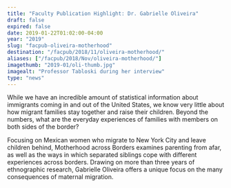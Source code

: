 ```yaml
---
title: "Faculty Publication Highlight: Dr. Gabrielle Oliveira"
draft: false
expired: false
date: 2019-01-22T01:02:00-04:00
year: "2019"
slug: "facpub-oliveira-motherhood"
destination: "/facpub/2018/11/oliveira-motherhood/"
aliases: ["/facpub/2018/Nov/oliveira-motherhood/"]
imagethumb: "2019-01/oli-thumb.jpg"
imagealt: "Professor Tabloski during her interview"
type: "news"
---
```


While we have an incredible amount of statistical information about immigrants coming in and out of the United States, we know very little about how migrant families stay together and raise their children. Beyond the numbers, what are the everyday experiences of families with members on both sides of the border?

Focusing on Mexican women who migrate to New York City and leave children behind, Motherhood across Borders examines parenting from afar, as well as the ways in which separated siblings cope with different experiences across borders. Drawing on more than three years of ethnographic research, Gabrielle Oliveira offers a unique focus on the many consequences of maternal migration.
